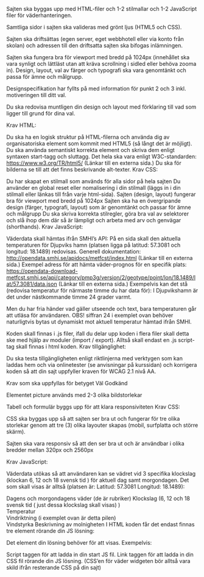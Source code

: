 Sajten ska byggas upp med HTML-filer och 1-2 stilmallar och 1-2 JavaScript filer för väderhanteringen. 

Samtliga sidor i sajten ska valideras med grönt ljus (HTML5 och CSS).

Sajten ska driftsättas (egen server, eget webbhotell eller via konto från skolan) och adressen till den driftsatta sajten ska bifogas inlämningen.

Sajten ska fungera bra för viewport med bredd på 1024px (innehållet ska vara synligt och lättläst utan att kräva scrollning i sidled eller behöva zooma in). Design, layout, val av färger och typografi ska vara genomtänkt och passa för ämne och målgrupp.

Designspecifikation har fyllts på med information för punkt 2 och 3 inkl. motiveringen till ditt val.

Du ska redovisa muntligen din design och layout med förklaring till vad som ligger till grund för dina val.

 

Krav HTML:

Du ska ha en logisk struktur på HTML-filerna och använda dig av organisatoriska element som kommit med HTML5 (så långt det är möjligt).
Du ska använda semantiskt korrekta element och skriva dem enligt syntaxen start-tagg och sluttagg. Det hela ska vara enligt W3C-standarden: https://www.w3.org/TR/html5/ (Länkar till en externa sida.)
Du ska för bilderna se till att det finns beskrivande alt-texter.
Krav CSS:

Du har skapat en stilmall som används för alla sidor på hela sajten
Du använder en global reset eller nomalisering i din stilmall (läggs in i din stilmall eller länkas till från varje html-sida).
Sajten (design, layout) fungerar bra för viewport med bredd på 1024px
Sajten ska ha en övergripande design (färger, typografi, layout) som är genomtänkt och passar för ämne och målgrupp
Du ska skriva korrekta stilregler, göra bra val av selektorer och slå ihop dem där så är lämpligt och arbeta med arv och genvägar (shorthands).
Krav JavaScript:

Väderdata skall hämtas ifrån SMHI’s API:
På en sida skall den aktuella temperaturen för Djupviks hamn (platsen ligga på latitud: 57.3081 och longitud: 18.1489) redovisas.
Generell dokumentation:  http://opendata.smhi.se/apidocs/metfcst/index.html (Länkar till en externa sida.)
Exempel adress för att hämta väder-prognos för en specifik plats: https://opendata-download-metfcst.smhi.se/api/category/pmp3g/version/2/geotype/point/lon/18.1489/lat/57.3081/data.json (Länkar till en externa sida.)
Exempelvis kan det stå (redovisa temperatur för närmaste timme du har data för):
I Djupvikshamn är det under nästkommande timme 24 grader varmt.

Men du har fria händer vad gäller utseende och text, bara temperaturen går att utläsa för användaren. OBS! siffran 24 i exemplet ovan behöver naturligtvis bytas ut dynamiskt mot aktuell temperatur hämtad ifrån SMHI.

Koden skall finnas i .js filer, ifall du delar upp koden i flera filer skall detta ske med hjälp av moduler (import / export). Alltså skall endast en .js script-tag skall finnas i html koden.
Krav tillgänglighet:

Du ska testa tillgängligheten enligt riktlinjerna med verktygen som kan laddas hem och via onlinetester (se anvisningar på kurssidan) och korrigera koden så att din sajt uppfyller kraven för WCAG 2.1 nivå AA.

 

Krav som ska uppfyllas för betyget Väl Godkänd


Elementet picture används med 2-3 olika bildstorlekar

Tabell och formulär byggs upp för att klara responsiviteten
Krav CSS:

CSS ska byggas upp så att sajten ser bra ut och fungerar för tre olika storlekar genom att tre (3) olika layouter skapas (mobil, surfplatta och större skärm).

Sajten ska vara responsiv så att den ser bra ut och är användbar i olika bredder mellan 320px och 2560px

Krav JavaScript:

Väderdata utökas så att användaren kan se vädret vid 3 specifika klockslag (klockan 6, 12 och 18 svensk tid ) för aktuell dag samt morgondagen.
Det som skall visas är alltså (platsen är: Latitud: 57.3081 Longitud: 18.1489):

Dagens och morgondagens väder (de är rubriker)
Klockslag (6, 12 och 18 svensk tid ( just dessa klockslag skall visas) )     
Temperatur       
Vindriktning (i exemplet ovan är detta pilen)   
Vindstyrka
Beskrivning av molnigheten
I HTML koden får det endast finnas tre element rörande din JS lösning:

Det element din lösning behöver för att visas. Exempelvis:
<div id=”smhi-widget”></div>
Script taggen för att ladda in din start JS fil.
Link taggen för att ladda in din CSS fil rörande din JS lösning. (CSS’en för väder widgeten bör alltså vara skild ifrån resterande CSS på din sajt)